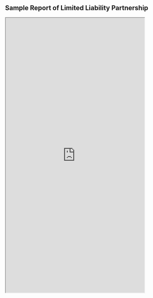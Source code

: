 ## **Sample Report of Limited Liability Partnership**

<iframe type="application/x-google-chrome-pdf" original-url="https://www.ssm.com.my/Pages/Product/PDF/profil_perniagaan.pdf" src="http://Documents/Profile%20Webservice/Sample%20Report/LLP/LLP.pdf" background-color="#F0188E" javascript="allow" full-frame pdf-viewer-update-enabled width="90%" height="900"></iframe>

<!-- [Sample Report of Registration of Business](https://www.ssm.com.my/Pages/Product/PDF/profil_perniagaan.pdf) -->